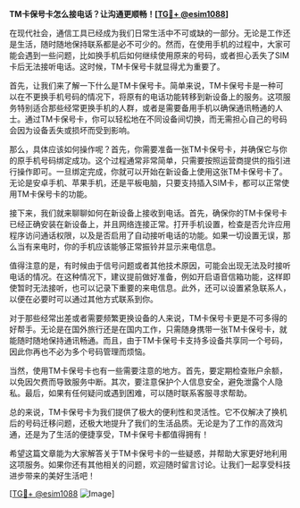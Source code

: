 **TM卡保号卡怎么接电话？让沟通更顺畅！[[TG💪+ @esim1088](https://t.me/s/esim1088)]**

在现代社会，通信工具已经成为我们日常生活中不可或缺的一部分。无论是工作还是生活，随时随地保持联系都是必不可少的。然而，在使用手机的过程中，大家可能会遇到一些问题，比如换手机后如何继续使用原来的号码，或者担心丢失了SIM卡后无法接听电话。这时候，TM卡保号卡就显得尤为重要了。

首先，让我们来了解一下什么是TM卡保号卡。简单来说，TM卡保号卡是一种可以在不更换手机号码的情况下，将原有的电话功能转移到新设备上的服务。这项服务特别适合那些经常更换手机的人群，或者是需要备用手机以确保通讯畅通的人士。通过TM卡保号卡，你可以轻松地在不同设备间切换，而无需担心自己的号码会因为设备丢失或损坏而受到影响。

那么，具体应该如何操作呢？首先，你需要准备一张TM卡保号卡，并确保它与你的原手机号码绑定成功。这个过程通常非常简单，只需要按照运营商提供的指引进行操作即可。一旦绑定完成，你就可以开始在新设备上使用这张TM卡保号卡了。无论是安卓手机、苹果手机，还是平板电脑，只要支持插入SIM卡，都可以正常使用TM卡保号卡的功能。

接下来，我们就来聊聊如何在新设备上接收到电话。首先，确保你的TM卡保号卡已经正确安装在新设备上，并且网络连接正常。打开手机设置，检查是否允许应用程序访问通话权限，以及是否启用了自动接听电话的功能。如果一切设置无误，那么当有来电时，你的手机应该能够正常振铃并显示来电信息。

值得注意的是，有时候由于信号问题或者其他技术原因，可能会出现无法及时接听电话的情况。在这种情况下，建议提前做好准备，例如开启语音信箱功能，这样即使暂时无法接听，也可以记录下重要的来电信息。此外，还可以设置紧急联系人，以便在必要时可以通过其他方式联系到你。

对于那些经常出差或者需要频繁更换设备的人来说，TM卡保号卡更是不可多得的好帮手。无论是在国外旅行还是在国内工作，只需随身携带一张TM卡保号卡，就能随时随地保持通讯畅通。而且，由于TM卡保号卡支持多设备共享同一个号码，因此你再也不必为多个号码管理而烦恼。

当然，使用TM卡保号卡也有一些需要注意的地方。首先，要定期检查账户余额，以免因欠费而导致服务中断。其次，要注意保护个人信息安全，避免泄露个人隐私。最后，如果有任何疑问或遇到困难，可以随时联系客服寻求帮助。

总的来说，TM卡保号卡为我们提供了极大的便利性和灵活性。它不仅解决了换机后的号码迁移问题，还极大地提升了我们的生活品质。无论是为了工作的高效沟通，还是为了生活的便捷享受，TM卡保号卡都值得拥有！

希望这篇文章能为大家解答关于TM卡保号卡的一些疑惑，并帮助大家更好地利用这项服务。如果你还有其他相关的问题，欢迎随时留言讨论。让我们一起享受科技进步带来的美好生活吧！

[[TG💪+ @esim1088](https://t.me/s/esim1088) ![Image](https://i.postimg.cc/4NQfJmqS/Snipaste-2025-05-13-00-14-12.png)]